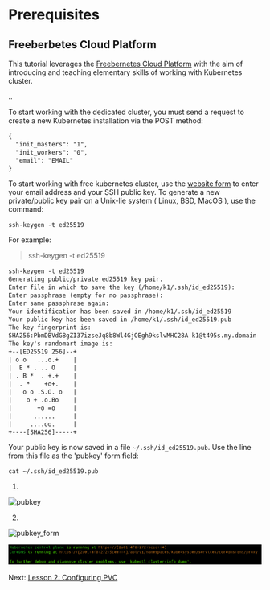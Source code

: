 # Prerequisites

## Freeberbetes Cloud Platform

This tutorial leverages the [Freebernetes Cloud Platform](https://try-fcp.org/) with the aim of introducing and teaching elementary skills of working with Kubernetes cluster.

..

To start working with the dedicated cluster, you must send a request to create a new Kubernetes installation via the POST method:

```
{
  "init_masters": "1",
  "init_workers": "0",
  "email": "EMAIL"
}
```

To start working with free kubernetes cluster, use the [website form](https://try-fcp.org) to enter your email address and your SSH public key. To generate a new private/public key pair on a Unix-lie system ( Linux, BSD, MacOS ), use the command:
```
ssh-keygen -t ed25519
```

For example:
> ssh-keygen -t ed25519
```
ssh-keygen -t ed25519
Generating public/private ed25519 key pair.
Enter file in which to save the key (/home/k1/.ssh/id_ed25519): 
Enter passphrase (empty for no passphrase): 
Enter same passphrase again: 
Your identification has been saved in /home/k1/.ssh/id_ed25519
Your public key has been saved in /home/k1/.ssh/id_ed25519.pub
The key fingerprint is:
SHA256:PbmDBVdG8gZI37izseJq8b8Wl4GjOEgh9kslvMHC28A k1@t495s.my.domain
The key's randomart image is:
+--[ED25519 256]--+
| o o   ...o.+    |
|  E * . .. O     |
| . B *  . +.+    |
|  . *    +o+.    |
|   o o .S.O. o   |
|    o + .o.Bo    |
|       +o =o     |
|      ......     |
|     ....oo.     |
+----[SHA256]-----+
```

Your public key is now saved in a file `~/.ssh/id_ed25519.pub`. Use the line from this file as the 'pubkey' form field:
```
cat ~/.ssh/id_ed25519.pub
```

1) 
![pubkey](https://user-images.githubusercontent.com/98359094/153843439-65e158be-5d28-4212-b25b-e669724e40d0.png)

2)
![pubkey_form](https://user-images.githubusercontent.com/98359094/153843459-ed355ba0-bf66-4d51-8be7-7182323f39c7.png)



![cluster-info screenshot](images/cluster-info.png)



Next: [Lesson 2: Configuring PVC](02-configuring-pvc.md)
